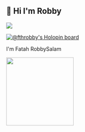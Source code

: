 ## 👋 Hi I'm Robby
![](https://komarev.com/ghpvc/?username=fthrobby&style=flat-square)
<!--[![Linkedin](https://img.shields.io/badge/-LinkedIn-blue?style=flat&logo=Linkedin&logoColor=white&link=https://www.linkedin.com/in/dinhanhthi/)](https://www.linkedin.com/in/fatah-robbysalam-5943b7217/)-->


[![@fthrobby's Holopin board](https://holopin.io/api/user/board?user=fthrobby)](https://holopin.io/@fthrobby)




 I'm Fatah RobbySalam


<p align="left">
<a href="https://github.com/fthrobby">
 
  <img height="180em" src="https://github-readme-stats-eight-theta.vercel.app/api/top-langs/?username=fthrobby&layout=compact&langs_count=8&theme=dracula"/>
</a>
</p>

<!-- <div style="display: inline_block"><br>
 <img align="center" alt="Vue JS" src="https://img.icons8.com/color/48/000000/vue-js.png"/>
 <img align="center" alt="Laravel" src="https://img.icons8.com/fluency/48/000000/laravel.png"/>
 <img align="center" alt="Bootstrap" src="https://img.icons8.com/color/48/000000/bootstrap.png"/>
 <img align="center" alt="TextEditor" src="https://img.icons8.com/color/48/000000/visual-studio-code-2019.png"/>
 <img align="center" alt="Git" src="https://img.icons8.com/color/48/000000/git.png"/>
</div> -->
